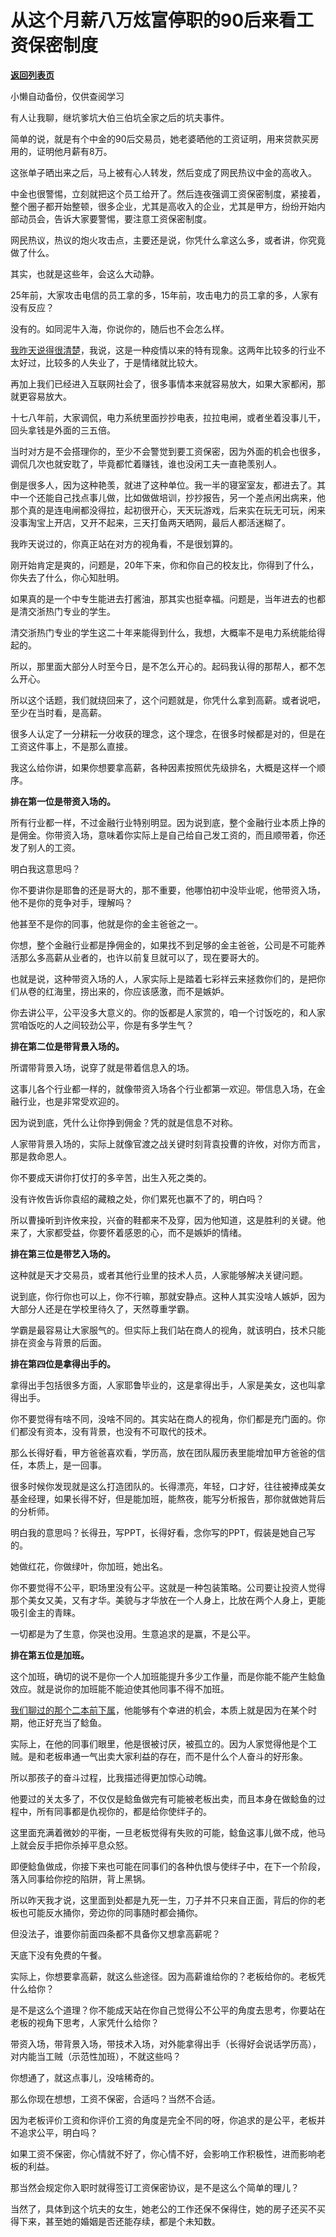 # 从这个月薪八万炫富停职的90后来看工资保密制度

[**返回列表页**](/gzh/记忆承载)

小懒自动备份，仅供查阅学习

有人让我聊，继坑爹坑大伯三伯坑全家之后的坑夫事件。  

  

简单的说，就是有个中金的90后交易员，她老婆晒他的工资证明，用来贷款买房用的，证明他月薪有8万。

  

这张单子晒出来之后，马上被有心人转发，然后变成了网民热议中金的高收入。  

  

中金也很警惕，立刻就把这个员工给开了。然后连夜强调工资保密制度，紧接着，整个圈子都开始整顿，很多企业，尤其是高收入的企业，尤其是甲方，纷纷开始内部动员会，告诉大家要警惕，要注意工资保密制度。

  

网民热议，热议的炮火攻击点，主要还是说，你凭什么拿这么多，或者讲，你究竟做了什么。  

  

其实，也就是这些年，会这么大动静。

  

25年前，大家攻击电信的员工拿的多，15年前，攻击电力的员工拿的多，人家有没有反应？

  

没有的。如同泥牛入海，你说你的，随后也不会怎么样。

  

[我昨天说得很清楚](http://mp.weixin.qq.com/s?__biz=MzU0MjYwNDU2Mw==&mid=2247507215&idx=1&sn=4d0b946f615ac093dd75b93056c9857d&chksm=fb1ab173cc6d386534aae844b12c8006d7e36589bb81c3162674636f8b542c58e70e284423e5&scene=21#wechat_redirect)，我说，这是一种疫情以来的特有现象。这两年比较多的行业不太好过，比较多的人失业了，于是情绪就比较大。  

  

再加上我们已经进入互联网社会了，很多事情本来就容易放大，如果大家都闲，那就更容易放大。

  

十七八年前，大家调侃，电力系统里面抄抄电表，拉拉电闸，或者坐着没事儿干，回头拿钱是外面的三五倍。  

  

当时对方是不会搭理你的，至少不会警觉到要工资保密，因为外面的机会也很多，调侃几次也就安耽了，毕竟都忙着赚钱，谁也没闲工夫一直艳羡别人。  

  

倒是很多人，因为这种艳羡，就进了这种单位。我一半的寝室室友，都进去了。其中一个还能自己找点事儿做，比如做做培训，抄抄报告，另一个差点闲出病来，他那个真的是连电闸都没得拉，起初很开心，天天玩游戏，后来实在玩无可玩，闲来没事淘宝上开店，又开不起来，三天打鱼两天晒网，最后人都活迷糊了。

  

我昨天说过的，你真正站在对方的视角看，不是很划算的。  

  

刚开始肯定是爽的，问题是，20年下来，你和你自己的校友比，你得到了什么，你失去了什么，你心知肚明。  

  

如果真的是一个中专生能进去打酱油，那其实也挺幸福。问题是，当年进去的也都是清交浙热门专业的学生。

  

清交浙热门专业的学生这二十年来能得到什么，我想，大概率不是电力系统能给得起的。

  

所以，那里面大部分人时至今日，是不怎么开心的。起码我认得的那帮人，都不怎么开心。

  

所以这个话题，我们就绕回来了，这个问题就是，你凭什么拿到高薪。或者说吧，至少在当时看，是高薪。

  

很多人认定了一分耕耘一分收获的理念，这个理念，在很多时候都是对的，但是在工资这件事上，不是那么直接。

  

我这么给你讲，如果你想要拿高薪，各种因素按照优先级排名，大概是这样一个顺序。  

  

 **排在第一位是带资入场的。**

  

所有行业都一样，不过金融行业特别明显。因为说到底，整个金融行业本质上挣的是佣金。你带资入场，意味着你实际上是自己给自己发工资的，而且顺带着，你还发了别人的工资。

  

明白我这意思吗？  

  

你不要讲你是耶鲁的还是哥大的，那不重要，他哪怕初中没毕业呢，他带资入场，他不是你的竞争对手，理解吗？

  

他甚至不是你的同事，他就是你的金主爸爸之一。

  

你想，整个金融行业都是挣佣金的，如果找不到足够的金主爸爸，公司是不可能养活那么多高薪从业者的，也许以前复旦就可以了，现在要哥大的。

  

也就是说，这种带资入场的人，人家实际上是踏着七彩祥云来拯救你们的，是把你们从卷的红海里，捞出来的，你应该感激，而不是嫉妒。  

  

你去讲公平，公平没多大意义的。你的饭都是人家赏的，咱一个讨饭吃的，和人家赏咱饭吃的人之间较劲公平，你是有多学生气？

  

 **排在第二位是带背景入场的。**

  

所谓带背景入场，说穿了就是带着信息入的场。

  

这事儿各个行业都一样的，就像带资入场各个行业都第一欢迎。带信息入场，在金融行业，也是非常受欢迎的。  

  

因为说到底，凭什么让你挣到佣金？凭的就是信息不对称。

  

人家带背景入场的，实际上就像官渡之战关键时刻背袁投曹的许攸，对你方而言，那是救命恩人。

  

你不要成天讲你打仗打的多辛苦，出生入死之类的。  

  

没有许攸告诉你袁绍的藏粮之处，你们累死也赢不了的，明白吗？

  

所以曹操听到许攸来投，兴奋的鞋都来不及穿，因为他知道，这是胜利的关键。他来了，大家都受益，你要怀着感恩的心，而不是嫉妒的情绪。

  

 **排在第三位是带艺入场的。**

  

这种就是天才交易员，或者其他行业里的技术人员，人家能够解决关键问题。  

  

说到底，你行你也可以上，你不行嘛，那就安静点。这种人其实没啥人嫉妒，因为大部分人还是在学校里待久了，天然尊重学霸。

  

学霸是最容易让大家服气的。但实际上我们站在商人的视角，就该明白，技术只能排在资金与背景的后面。

  

 **排在第四位是拿得出手的。**

  

拿得出手包括很多方面，人家耶鲁毕业的，这是拿得出手，人家是美女，这也叫拿得出手。

  

你不要觉得有啥不同，没啥不同的。其实站在商人的视角，你们都是充门面的。你们都没有资本，没有背景，也没有不可取代的技术。

  

那么长得好看，甲方爸爸喜欢看，学历高，放在团队履历表里能增加甲方爸爸的信任，本质上，是一回事。

  

很多时候你发现就是这么打造团队的。长得漂亮，年轻，口才好，往往被捧成美女基金经理，如果长得不好，但是能加班，能熬夜，能写分析报告，那你就做她背后的分析师。  

  

明白我的意思吗？长得丑，写PPT，长得好看，念你写的PPT，假装是她自己写的。

  

她做红花，你做绿叶，你加班，她出名。

  

你不要觉得不公平，职场里没有公平。这就是一种包装策略。公司要让投资人觉得那个美女又美，又有才华。美貌与才华放在一个人身上，比放在两个人身上，更能吸引金主的青睐。  

  

一切都是为了生意，你哭也没用。生意追求的是赢，不是公平。

  

 **排在第五位是加班。**

  

这个加班，确切的说不是你一个人加班能提升多少工作量，而是你能不能产生鲶鱼效应。就是说你的加班能不能迫使其他同事不得不加班。

  

[我们聊过的那个二本前下属](http://mp.weixin.qq.com/s?__biz=MzU0MjYwNDU2Mw==&mid=2247507215&idx=1&sn=4d0b946f615ac093dd75b93056c9857d&chksm=fb1ab173cc6d386534aae844b12c8006d7e36589bb81c3162674636f8b542c58e70e284423e5&scene=21#wechat_redirect)，他能够有个幸进的机会，本质上就是因为在某个时期，他正好充当了鲶鱼。

  

实际上，在他的同事们眼里，他是很被讨厌，被孤立的。因为人家觉得他是个工贼。是和老板串通一气出卖大家利益的存在，而不是什么个人奋斗的好形象。

  

所以那孩子的奋斗过程，比我描述得更加惊心动魄。

  

他要过的关太多了，不仅仅是鲶鱼做完有可能被老板出卖，而且本身在做鲶鱼的过程中，所有同事都是仇视你的，都是给你使绊子的。

  

这里面充满着微妙的平衡，一旦老板觉得有失败的可能，鲶鱼这事儿做不成，他马上就会反手把你杀掉平息众怒。

  

即便鲶鱼做成，你接下来也可能在同事们的各种仇恨与使绊子中，在下一个阶段，落入同事给你挖的陷阱，背上黑锅。

  

所以昨天我才说，这里面到处都是九死一生，刀子并不只来自正面，背后的你的老板也可能反水捅你，旁边你的同事随时都会捅你。  

  

但没法子，谁要你前面四条都不具备你又想拿高薪呢？  

  

天底下没有免费的午餐。

  

实际上，你想要拿高薪，就这么些途径。因为高薪谁给你的？老板给你的。老板凭什么给你？  

  

是不是这么个道理？你不能成天站在你自己觉得公不公平的角度去思考，你要站在老板的视角下思考，人家凭什么给你？

  

带资入场，带背景入场，带技术入场，对外能拿得出手（长得好会说话学历高），对内能当工贼（示范性加班），不就这些吗？  

  

你想通了，就这点事儿，没啥稀奇的。

  

那么你现在想想，工资不保密，合适吗？当然不合适。

  

因为老板评价工资和你评价工资的角度是完全不同的呀，你追求的是公平，老板并不追求公平，明白吗？  

  

如果工资不保密，你心情就不好了，你心情不好，会影响工作积极性，进而影响老板的利益。  

  

那当然会规定你入职时就得签订工资保密协议，是不是这么个简单的理儿？

  

当然了，具体到这个坑夫的女生，她老公的工作还保不保得住，她的房子还买不买得下来，甚至她的婚姻是否还能存续，都是个未知数。

